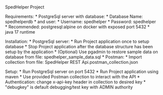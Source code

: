 SpedHelper Project

Requirements:
	* PostgreSql server with database:
		* Database Name: spedhelperdb
			* and user:
		* Username: spedhelper
		* Password: spedhelper
		* Recommended: postgresql:alpine on docker with exposed port 5432
	* java 17 runtime

Installation:
	* PostgreSql server:
		* Run Project application once to setup database
		* Stop Project application after the database structure has been setup by the application
		* (Optional) Use pgadmin to restore sample data on database from file: spedhelper_sample_data.sql
	* Postman:
		* Import collection from file: SpedHelper REST Api.postman_collection.json

Setup:
	* Run PostgreSql server on port 5432
	* Run Project application using maven
	* Use provided Postman collection to interact with the API
		* Authentication: change x-api-key header in collection to desired key
		* "debugkey" is default debugging/test key with ADMIN authority